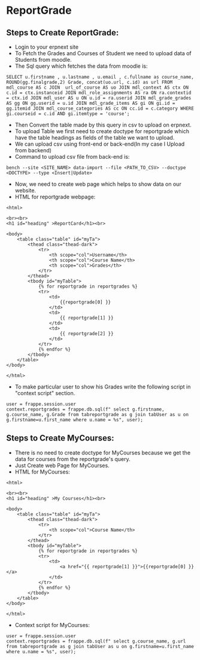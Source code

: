 # ReportGrade

## Steps to Create ReportGrade:
- Login to your erpnext site
- To Fetch the Grades and Courses of Student we need to upload data of Students from moodle.
- The Sql query which fetches the data from moodle is:
```
SELECT u.firstname , u.lastname , u.email , c.fullname as course_name,  ROUND(gg.finalgrade,2) Grade, concat(uo.url, c.id) as url FROM mdl_course AS c JOIN  url_of_course AS uo JOIN mdl_context AS ctx ON c.id = ctx.instanceid JOIN mdl_role_assignments AS ra ON ra.contextid = ctx.id JOIN mdl_user AS u ON u.id = ra.userid JOIN mdl_grade_grades AS gg ON gg.userid = u.id JOIN mdl_grade_items AS gi ON gi.id = gg.itemid JOIN mdl_course_categories AS cc ON cc.id = c.category WHERE gi.courseid = c.id AND gi.itemtype = 'course';
```
- Then Convert the table made by this query in csv to upload on erpnext.
- To upload Table we first need to create doctype for reportgrade which have the table headings as fields of the table we want to upload.
- We can upload csv using front-end or back-end(In my case I Upload from backend)
- Command to upload csv file from back-end is:
```
bench --site <SITE_NAME> data-import --file <PATH_TO_CSV> --doctype <DOCTYPE> --type <Insert|Update>
```
- Now, we need to create web page which helps to show data on our website.
- HTML for reportgrade webpage:
```
<html>

<br><br>
<h1 id="heading" >ReportCard</h1><br>

<body>
    <table class="table" id="myTa">
        <thead class="thead-dark">
            <tr>
                <th scope="col">Username</th>
                <th scope="col">Course Name</th>
                <th scope="col">Grades</th>
            </tr>
        </thead>
        <tbody id="myTable">
            {% for reportgrade in reportgrades %}
            <tr>
                <td>
                    {{reportgrade[0] }}
                </td>
                <td>
                    {{ reportgrade[1] }}
                </td>
                <td>
                    {{ reportgrade[2] }}
                </td>
            </tr>
            {% endfor %}
        </tbody>
    </table>
</body>

</html>
```
- To make particular user to show his Grades write the following script in "context script" section.
```
user = frappe.session.user
context.reportgrades = frappe.db.sql(f" select g.firstname, g.course_name, g.Grade from tabreportgrade as g join tabUser as u on g.firstname=u.first_name where u.name = %s", user);
```

## Steps to Create MyCourses:
- There is no need to create doctype for MyCourses because we get the data for courses from the reportgrade's query.
- Just Create web Page for MyCourses.
- HTML for MyCourses:
```
<html>

<br><br>
<h1 id="heading" >My Courses</h1><br>

<body>
    <table class="table" id="myTa">
        <thead class="thead-dark">
            <tr>
                <th scope="col">Course Name</th>
            </tr>
        </thead>
        <tbody id="myTable">
            {% for reportgrade in reportgrades %}
            <tr>
                <td>
                    <a href="{{ reportgrade[1] }}">{{reportgrade[0] }}</a>
                </td>
            </tr>
            {% endfor %}
        </tbody>
    </table>
</body>

</html>
```
- Context script for MyCourses:
```
user = frappe.session.user
context.reportgrades = frappe.db.sql(f" select g.course_name, g.url from tabreportgrade as g join tabUser as u on g.firstname=u.first_name where u.name = %s", user);
```

